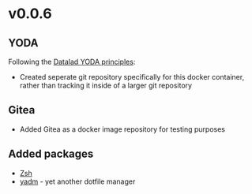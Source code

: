 # v0.0.6
## YODA
Following the [Datalad YODA principles](https://f1000research.com/posters/7-1965):

- Created seperate git repository specifically for this docker container, rather than tracking it inside of a larger git repository

## Gitea
- Added Gitea as a docker image repository for testing purposes

## Added packages
- [Zsh](https://www.zsh.org/)
- [yadm](https://github.com/TheLocehiliosan/yadm) - yet another dotfile manager
